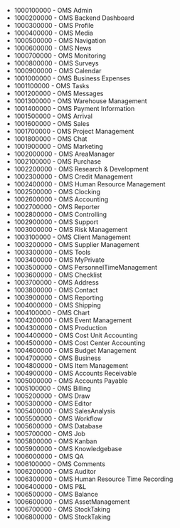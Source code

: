 * 1000100000 - OMS Admin
* 1000200000 - OMS Backend Dashboard
* 1000300000 - OMS Profile
* 1000400000 - OMS Media
* 1000500000 - OMS Navigation
* 1000600000 - OMS News
* 1000700000 - OMS Monitoring
* 1000800000 - OMS Surveys
* 1000900000 - OMS Calendar
* 1001000000 - OMS Business Expenses
* 1001100000 - OMS Tasks
* 1001200000 - OMS Messages
* 1001300000 - OMS Warehouse Management
* 1001400000 - OMS Payment Information
* 1001500000 - OMS Arrival
* 1001600000 - OMS Sales
* 1001700000 - OMS Project Management
* 1001800000 - OMS Chat
* 1001900000 - OMS Marketing
* 1002000000 - OMS AreaManager
* 1002100000 - OMS Purchase
* 1002200000 - OMS Research & Development
* 1002300000 - OMS Credit Management
* 1002400000 - OMS Human Resource Management
* 1002500000 - OMS Clocking
* 1002600000 - OMS Accounting
* 1002700000 - OMS Reporter
* 1002800000 - OMS Controlling
* 1002900000 - OMS Support
* 1003000000 - OMS Risk Management
* 1003100000 - OMS Client Management
* 1003200000 - OMS Supplier Management
* 1003300000 - OMS Tools
* 1003400000 - OMS MyPrivate
* 1003500000 - OMS PersonnelTimeManagement
* 1003600000 - OMS Checklist
* 1003700000 - OMS Address
* 1003800000 - OMS Contact
* 1003900000 - OMS Reporting
* 1004000000 - OMS Shipping
* 1004100000 - OMS Chart
* 1004200000 - OMS Event Management
* 1004300000 - OMS Production
* 1004400000 - OMS Cost Unit Accounting
* 1004500000 - OMS Cost Center Accounting
* 1004600000 - OMS Budget Management
* 1004700000 - OMS Business
* 1004800000 - OMS Item Management
* 1004900000 - OMS Accounts Receivable
* 1005000000 - OMS Accounts Payable
* 1005100000 - OMS Billing
* 1005200000 - OMS Draw
* 1005300000 - OMS Editor
* 1005400000 - OMS SalesAnalysis
* 1005500000 - OMS Workflow
* 1005600000 - OMS Database
* 1005700000 - OMS Job
* 1005800000 - OMS Kanban
* 1005900000 - OMS Knowledgebase
* 1006000000 - OMS QA
* 1006100000 - OMS Comments
* 1006200000 - OMS Auditor
* 1006300000 - OMS Human Resource Time Recording
* 1006400000 - OMS P&L
* 1006500000 - OMS Balance
* 1006600000 - OMS AssetManagement
* 1006700000 - OMS StockTaking
* 1006800000 - OMS StockTaking
